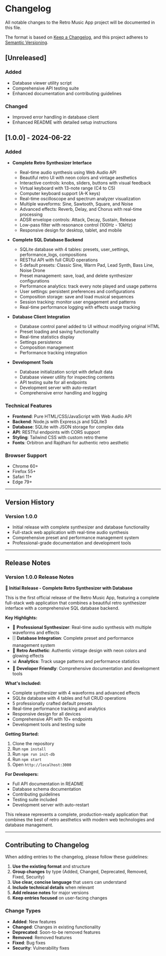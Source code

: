 # Changelog

All notable changes to the Retro Music App project will be documented in this file.

The format is based on [Keep a Changelog](https://keepachangelog.com/en/1.0.0/),
and this project adheres to [Semantic Versioning](https://semver.org/spec/v2.0.0.html).

## [Unreleased]

### Added
- Database viewer utility script
- Comprehensive API testing suite
- Enhanced documentation and contributing guidelines

### Changed
- Improved error handling in database client
- Enhanced README with detailed setup instructions

## [1.0.0] - 2024-06-22

### Added
- **Complete Retro Synthesizer Interface**
  - Real-time audio synthesis using Web Audio API
  - Beautiful retro UI with neon colors and vintage aesthetics
  - Interactive controls: knobs, sliders, buttons with visual feedback
  - Virtual keyboard with 13-note range (C4 to C5)
  - Computer keyboard support (A-K keys)
  - Real-time oscilloscope and spectrum analyzer visualization
  - Multiple waveforms: Sine, Sawtooth, Square, and Noise
  - Advanced effects: Reverb, Delay, and Chorus with real-time processing
  - ADSR envelope controls: Attack, Decay, Sustain, Release
  - Low-pass filter with resonance control (100Hz - 10kHz)
  - Responsive design for desktop, tablet, and mobile

- **Complete SQL Database Backend**
  - SQLite database with 4 tables: presets, user_settings, performance_logs, compositions
  - RESTful API with full CRUD operations
  - 5 default presets: Classic Sine, Warm Pad, Lead Synth, Bass Line, Noise Drone
  - Preset management: save, load, and delete synthesizer configurations
  - Performance analytics: track every note played and usage patterns
  - User settings: persistent preferences and configurations
  - Composition storage: save and load musical sequences
  - Session tracking: monitor user engagement and patterns
  - Real-time performance logging with effects usage tracking

- **Database Client Integration**
  - Database control panel added to UI without modifying original HTML
  - Preset loading and saving functionality
  - Real-time statistics display
  - Settings persistence
  - Composition management
  - Performance tracking integration

- **Development Tools**
  - Database initialization script with default data
  - Database viewer utility for inspecting contents
  - API testing suite for all endpoints
  - Development server with auto-restart
  - Comprehensive error handling and logging

### Technical Features
- **Frontend**: Pure HTML/CSS/JavaScript with Web Audio API
- **Backend**: Node.js with Express.js and SQLite3
- **Database**: SQLite with JSON storage for complex data
- **API**: RESTful endpoints with CORS support
- **Styling**: Tailwind CSS with custom retro theme
- **Fonts**: Orbitron and Rajdhani for authentic retro aesthetic

### Browser Support
- Chrome 60+
- Firefox 55+
- Safari 11+
- Edge 79+

---

## Version History

### Version 1.0.0
- Initial release with complete synthesizer and database functionality
- Full-stack web application with real-time audio synthesis
- Comprehensive preset and performance management system
- Professional-grade documentation and development tools

---

## Release Notes

### Version 1.0.0 Release Notes

**🎉 Initial Release - Complete Retro Synthesizer with Database**

This is the first official release of the Retro Music App, featuring a complete full-stack web application that combines a beautiful retro synthesizer interface with a comprehensive SQL database backend.

**Key Highlights:**
- 🎹 **Professional Synthesizer**: Real-time audio synthesis with multiple waveforms and effects
- 🗄️ **Database Integration**: Complete preset and performance management system
- 🎨 **Retro Aesthetic**: Authentic vintage design with neon colors and glowing effects
- 📊 **Analytics**: Track usage patterns and performance statistics
- 🔧 **Developer Friendly**: Comprehensive documentation and development tools

**What's Included:**
- Complete synthesizer with 4 waveforms and advanced effects
- SQLite database with 4 tables and full CRUD operations
- 5 professionally crafted default presets
- Real-time performance tracking and analytics
- Responsive design for all devices
- Comprehensive API with 10+ endpoints
- Development tools and testing suite

**Getting Started:**
1. Clone the repository
2. Run `npm install`
3. Run `npm run init-db`
4. Run `npm start`
5. Open `http://localhost:3000`

**For Developers:**
- Full API documentation in README
- Database schema documentation
- Contributing guidelines
- Testing suite included
- Development server with auto-restart

This release represents a complete, production-ready application that combines the best of retro aesthetics with modern web technologies and database management.

---

## Contributing to Changelog

When adding entries to the changelog, please follow these guidelines:

1. **Use the existing format** and structure
2. **Group changes** by type (Added, Changed, Deprecated, Removed, Fixed, Security)
3. **Use clear, concise language** that users can understand
4. **Include technical details** when relevant
5. **Add release notes** for major versions
6. **Keep entries focused** on user-facing changes

### Change Types
- **Added**: New features
- **Changed**: Changes in existing functionality
- **Deprecated**: Soon-to-be removed features
- **Removed**: Removed features
- **Fixed**: Bug fixes
- **Security**: Vulnerability fixes 